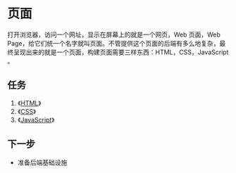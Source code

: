 # 页面

打开浏览器，访问一个网址，显示在屏幕上的就是一个网页，Web 页面，Web Page，给它们统一个名字就叫页面。不管提供这个页面的后端有多么地复杂，最终呈现出来的就是一个页面，构建页面需要三样东西：HTML，CSS，JavaScript 。

## 任务

1. 《[HTML](https://ninghao.net/package/html)》
2. 《[CSS](https://ninghao.net/package/css)》
3. 《[JavaScript](https://ninghao.net/package/javascript)》

## 下一步

* 准备后端基础设施



